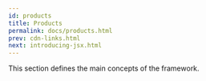 ```yaml
---
id: products
title: Products
permalink: docs/products.html
prev: cdn-links.html
next: introducing-jsx.html
---
```


This section defines the main concepts of the framework.